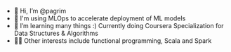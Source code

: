 - 👋 Hi, I’m @pagrim
- 👀 I'm using MLOps to accelerate deployment of ML models 
- 🌱 I’m learning many things :) Currently doing Coursera Specialization for Data Structures & Algorithms
- 🧑‍🎓 Other interests include functional programming, Scala and Spark

